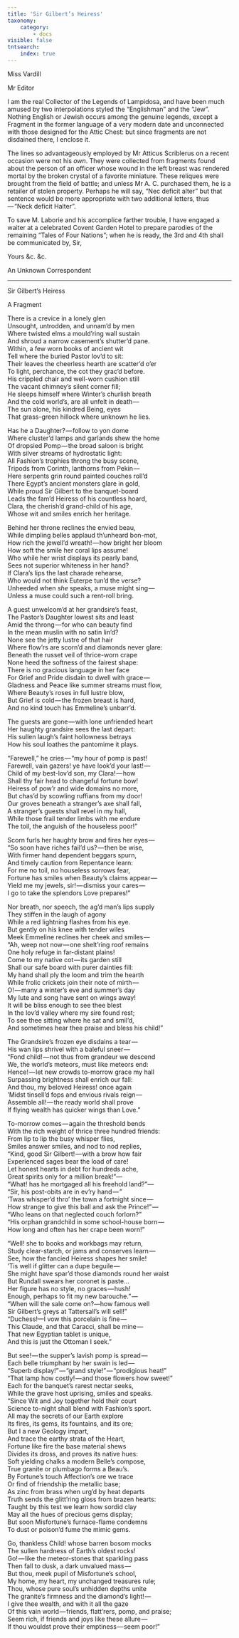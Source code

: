 ```yaml
---
title: 'Sir Gilbert’s Heiress'
taxonomy:
    category:
        - docs
visible: false
tntsearch:
    index: true
---
```


<div class="author">Miss Vardill</div>

Mr Editor

I am the real Collector of the Legends of Lampidosa, and have been much amused by two interpolations styled the “Englishman” and the “Jew”. Nothing English or Jewish occurs among the genuine legends, except a Fragment in the former language of a very modern date and unconnected with those designed for the Attic Chest: but since fragments are not disdained there, I enclose it.  

The lines so advantageously employed by Mr Atticus Scriblerus on a recent occasion were not his *own*. They were collected from fragments found about the person of an officer whose wound in the left breast was rendered mortal by the broken crystal of a favorite miniature. These reliques were brought from the field of battle; and unless Mr A. C. purchased them, he is a retailer of stolen property. Perhaps he will say, “Nec deficit alter” but that sentence would be more appropriate with two additional letters, thus — “Neck deficit Halter”.

To save M. Laborie and his accomplice farther trouble, I have engaged a waiter at a celebrated Covent Garden Hotel to prepare parodies of the remaining “Tales of Four Nations”; when he is ready, the 3rd and 4th shall be communicated by, Sir,  

Yours &c. &c.

An Unknown Correspondent

---

<span class="title">Sir Gilbert’s Heiress</span>

<span class="title">A Fragment</span>

There is a crevice in a lonely glen  
Unsought, untrodden, and unnam’d by men  
Where twisted elms a mould’ring wall sustain  
And shroud a narrow casement’s shutter’d pane.  
Within, a few worn books of ancient wit  
Tell where the buried Pastor lov’d to sit:  
Their leaves the cheerless hearth are scatter’d o’er  
To light, perchance, the cot they grac’d before.  
His crippled chair and well-worn cushion still  
The vacant chimney’s silent corner fill;  
He sleeps himself where Winter’s churlish breath  
And the cold world’s, are all unfelt in death —   
The sun alone, his kindred Being, eyes  
That grass-green hillock where unknown he lies.  

Has he a Daughter? — follow to yon dome  
Where cluster’d lamps and garlands shew the home  
Of dropsied Pomp — the broad saloon is bright  
With silver streams of hydrostatic light:  
All Fashion’s trophies throng the busy scene,  
Tripods from Corinth, lanthorns from Pekin —   
Here serpents grin round painted couches roll’d  
There Egypt’s ancient monsters glare in gold,  
While proud Sir Gilbert to the banquet-board  
Leads the fam’d Heiress of his countless hoard,  
Clara, the cherish’d grand-child of his age,  
Whose wit and smiles enrich her heritage.

Behind her throne reclines the envied beau,  
While dimpling belles applaud th’unheard bon-mot,  
How rich the jewell’d wreath! — how bright her bloom    
How soft the smile her coral lips assume!  
Who while her wrist displays its pearly band,  
Sees not superior whiteness in her hand?  
If Clara’s lips the last charade rehearse,  
Who would not think Euterpe tun’d the verse?  
Unheeded when *she* speaks, a muse might sing —   
Unless a muse could such a rent-roll bring. 

A guest unwelcom’d at her grandsire’s feast,  
The Pastor’s Daughter lowest sits and least  
Amid the throng — for who can beauty find  
In the mean muslin with no satin lin’d?  
None see the jetty lustre of that hair  
Where flow’rs are scorn’d and diamonds never glare:  
Beneath the russet veil of thrice-worn crape  
None heed the softness of the fairest shape:  
There is no gracious language in her face  
For Grief and Pride disdain to dwell with grace —     
Gladness and Peace like summer streams must flow,  
Where Beauty’s roses in full lustre blow,  
But Grief is cold — the frozen breast is hard,  
And no kind touch has Emmeline’s unbarr’d.

The guests are gone — with lone unfriended heart  
Her haughty grandsire sees the last depart:  
His sullen laugh’s faint hollowness betrays  
How his soul loathes the pantomime it plays.

“Farewell,” he cries — “my hour of pomp is past!  
Farewell, vain gazers! ye have look’d your last! —   
Child of my best-lov’d son, my Clara! — how  
Shall thy fair head to changeful fortune bow!  
Heiress of pow’r and wide domains no more,  
But chas’d by scowling ruffians from my door!  
Our groves beneath a stranger’s axe shall fall,  
A stranger’s guests shall revel in my hall,  
While those frail tender limbs with me endure  
The toil, the anguish of the houseless poor!” 

Scorn furls her haughty brow and fires her eyes —   
“So soon have riches fail’d us? — then be wise,  
With firmer hand dependent beggars spurn,  
And timely caution from Repentance learn:  
For me no toil, no houseless sorrows fear,  
Fortune has smiles when Beauty’s claims appear —   
Yield me my jewels, sir! — dismiss your cares —   
I go to take the splendors Love prepares!” 
		
Nor breath, nor speech, the ag’d man’s lips supply  
They stiffen in the laugh of agony  
While a red lightning flashes from his eye.  
But gently on his knee with tender wiles  
Meek Emmeline reclines her cheek and smiles —   
“Ah, weep not now — one shelt’ring roof remains  
One holy refuge in far-distant plains!  
Come to my native cot — its garden still  
Shall our safe board with purer dainties fill:  
My hand shall ply the loom and trim the hearth  
While frolic crickets join their note of mirth —   
O! — many a winter’s eve and summer’s day  
My lute and song have sent on wings away!  
It will be bliss enough to see thee blest  
In the lov’d valley where my sire found rest;  
To see thee sitting where he sat and smil’d,  
And sometimes hear thee praise and bless his child!” 

The Grandsire’s frozen eye disdains a tear —   
His wan lips shrivel with a baleful sneer —   
“Fond child! — not thus from grandeur we descend  
We, the world’s meteors, must like meteors end:  
Hence! — let new crowds to-morrow grace my hall  
Surpassing brightness shall enrich our fall:  
And thou, my beloved Heiress! once again  
’Midst tinsell’d fops and envious rivals reign —   
Assemble all! — the ready world shall prove  
If flying wealth has quicker wings than Love.” 

To-morrow comes — again the threshold bends  
With the rich weight of thrice three hundred friends:  
From lip to lip the busy whisper flies,  
Smiles answer smiles, and nod to nod replies,  
“Kind, good Sir Gilbert! — with a brow how fair  
Experienced sages bear the load of care!  
Let honest hearts in debt for hundreds ache,  
Great spirits only for a million break!”—  
“What! has he mortgaged all his freehold land?”—  
“Sir, his post-obits are in ev’ry hand — ”  
’Twas whisper’d thro’ the town a fortnight since —   
How strange to give this ball and ask the Prince!” —   
“Who leans on that neglected couch forlorn?”  
“His orphan grandchild in some school-house born —   
How long and often has her crape been worn!”
  
“Well! she to books and workbags may return,  
Study clear-starch, or jams and conserves learn —   
See, how the fancied Heiress shapes her smile!  
’Tis well if glitter can a dupe beguile —   
She might have spar’d those diamonds round her waist  
But Rundall swears her coronet is paste…  
Her figure has no style, no graces — hush!  
Enough, perhaps to fit my new barouche.” —   
“When will the sale come on?—how famous well  
Sir Gilbert’s greys at Tattersall’s will sell!”  
“Duchess!—I vow this porcelain is fine —   
This Claude, and that Caracci, shall be mine —   
That new Egyptian tablet is unique,  
And this is just the Ottoman I seek.” 

But see! — the supper’s lavish pomp is spread —   
Each belle triumphant by her swain is led —   
“Superb display!” — “grand style!” — “prodigious heat!”  
“That lamp how costly! — and those flowers how sweet!”  
Each for the banquet’s rarest nectar seeks,  
While the grave host uprising, smiles and speaks.  
“Since Wit and Joy together hold their court  
Science to-night shall blend with Fashion’s sport.  
All may the secrets of our Earth explore  
Its fires, its gems, its fountains, and its ore;  
But I a new Geology impart,  
And trace the earthy strata of the Heart,  
Fortune like fire the base material shews  
Divides its dross, and proves its native hues:  
Soft yielding chalks a modern Belle’s compose,  
True granite or plumbago forms a Beau’s.  
By Fortune’s touch Affection’s ore we trace  
Or find of friendship the metallic base;  
As zinc from brass when urg’d by heat departs  
Truth sends the glitt’ring gloss from brazen hearts:  
Taught by this test we learn how sordid clay  
May all the hues of precious gems display;  
But soon Misfortune’s furnace-flame condemns  
To dust or poison’d fume the mimic gems.

Go, thankless Child! whose barren bosom mocks  
The sullen hardness of Earth’s oldest rocks!  
Go! — like the meteor-stones that sparkling pass  
Then fall to dusk, a dark unvalued mass —   
But thou, meek pupil of Misfortune’s school,  
My home, my heart, my unchanged treasures rule;  
Thou, whose pure soul’s unhidden depths unite  
The granite’s firmness and the diamond’s light! —   
I give thee wealth, and with it all the gaze  
Of this vain world — friends, flatt’rers, pomp, and praise;  
Seem rich, if friends and joys like these allure —   
If thou wouldst prove their emptiness — seem poor!” 